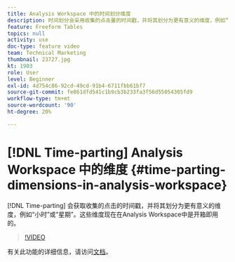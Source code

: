 ```yaml
---
title: Analysis Workspace 中的时间划分维度
description: 时间划分会采用收集的点击量的时间戳，并将其划分为更有意义的维度，例如“每日时间”或“每周时间”。 这些维度现在在Analysis Workspace中是开箱即用的。
feature: Freeform Tables
topics: null
activity: use
doc-type: feature video
team: Technical Marketing
thumbnail: 23727.jpg
kt: 1903
role: User
level: Beginner
exl-id: 4d754c86-92cd-49cd-91b4-6711fbb61bf7
source-git-commit: fe861dfd541c1b9cb3b233fa3f56d55054305fd9
workflow-type: tm+mt
source-wordcount: '90'
ht-degree: 20%

---
```


# [!DNL Time-parting] Analysis Workspace 中的维度 {#time-parting-dimensions-in-analysis-workspace}

[!DNL Time-parting] 会获取收集的点击的时间戳，并将其划分为更有意义的维度，例如“小时”或“星期”。这些维度现在在Analysis Workspace中是开箱即用的。

>[!VIDEO](https://video.tv.adobe.com/v/23727/?quality=12)

有关此功能的详细信息，请访问[文档](https://experienceleague.adobe.com/docs/analytics/analyze/analysis-workspace/components/dimensions/time-parting-dimensions.html?lang=en)。
